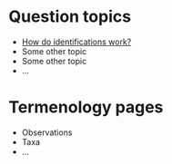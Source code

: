 # Question topics

* [How do identifications work?](how_do_identifications_work.md)
* Some other topic
* Some other topic
* ...

# Termenology pages

* Observations
* Taxa
* ...
